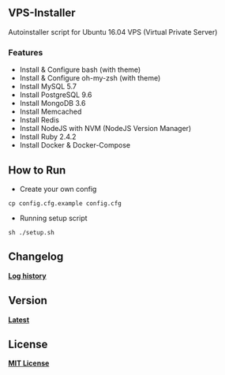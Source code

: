 ## VPS-Installer

Autoinstaller script for Ubuntu 16.04 VPS (Virtual Private Server)

### Features
* Install & Configure bash (with theme)
* Install & Configure oh-my-zsh (with theme) 
* Install MySQL 5.7
* Install PostgreSQL 9.6
* Install MongoDB 3.6
* Install Memcached
* Install Redis
* Install NodeJS with NVM (NodeJS Version Manager)
* Install Ruby 2.4.2
* Install Docker & Docker-Compose

## How to Run
* Create your own config
```
cp config.cfg.example config.cfg
```
* Running setup script
```
sh ./setup.sh
```

## Changelog
[**Log history**](https://github.com/zeroc0d3/vps-installer/blob/master/CHANGELOG)

## Version
[**Latest**](https://github.com/zeroc0d3/vps-installer/blob/master/VERSION)

## License
[**MIT License**](https://github.com/zeroc0d3/vps-installer/blob/master/LICENSE)